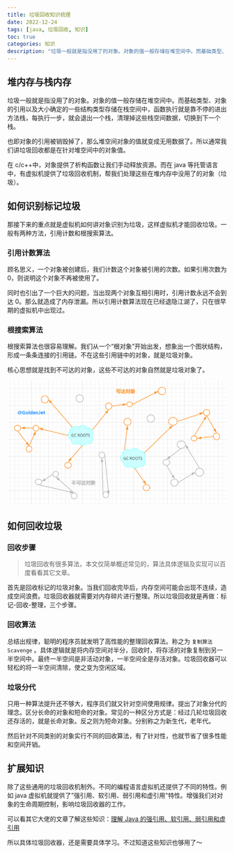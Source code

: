 ```yaml
---
title: 垃圾回收知识梳理
date: 2022-12-24
tags: [java, 垃圾回收, 知识]
toc: true
categories: 知识
description: "垃圾一般就是指没用了的对象。对象的值一般存储在堆空间中。而基础类型、对象的引用以及大小确定的一些结构类型存储在栈空间中，函数执行就是靠不停的进出方法栈，每执行一步，就会退出一个栈，清理掉这些栈空间数据，切换到下一个栈。"
---
```


## 堆内存与栈内存

垃圾一般就是指没用了的对象。对象的值一般存储在堆空间中。而基础类型、对象的引用以及大小确定的一些结构类型存储在栈空间中，函数执行就是靠不停的进出方法栈，每执行一步，就会退出一个栈，清理掉这些栈空间数据，切换到下一个栈。

也即对象的引用被销毁掉了，那么堆空间对象的值就变成无用数据了。所以通常我们讲垃圾回收都是在针对堆空间中的对象值。

在 c/c++中，对象提供了析构函数让我们手动释放资源。而在 java 等托管语言中，有虚拟机提供了垃圾回收机制，帮我们处理这些在堆内存中没用了的对象（垃圾）。

## 如何识别标记垃圾

那接下来的重点就是虚拟机如何讲对象识别为垃圾，这样虚拟机才能回收垃圾。一般有两种方法，引用计数和根搜索算法。

### 引用计数算法

顾名思义，一个对象被创建后，我们计数这个对象被引用的次数。如果引用次数为 0，则说明这个对象不再被使用了。

同时也引出了一个巨大的问题，当出现两个对象互相引用时，引用计数永远不会到达 0。那么就造成了内存泄漏。所以引用计数算法现在已经退隐江湖了，只在很早期的虚拟机中出现过。

### 根搜索算法

根搜索算法也很容易理解。我们从一个“根对象”开始出发，想象出一个图状结构，形成一条条连接的引用链。不在这些引用链中的对象，就是垃圾对象。

核心思想就是找到不可达的对象，这些不可达的对象自然就是垃圾对象了。

![根搜索算法](/images/blog/root-search.png)

## 如何回收垃圾

### 回收步骤

> 垃圾回收有很多算法，本文仅简单概述常见的，算法具体逻辑及实现可以百度看看其它文章。

首先是回收标记的垃圾对象。当我们回收完毕后，内存空间可能会出现不连续，造成空间浪费。垃圾回收器就需要对内存碎片进行整理。所以垃圾回收就是再做：标记-回收-整理，三个步骤。

### 回收算法

总结出规律，聪明的程序员就发明了高性能的整理回收算法。称之为 `复制算法 Scavenge` 。具体逻辑就是将内存空间对半分，回收时，将存活的对象复制到另一半空间中。最终一半空间是非活动对象，一半空间全是存活对象。垃圾回收器可以轻松的将一半空间清除，使之变为空闲区域。

### 垃圾分代

只用一种算法提升还不够大，程序员们就又针对空间使用规律。提出了对象分代的理念。区分长命的对象和短命的对象。常见的一种区分方式是：经过几轮垃圾回收还存活的，就是长命对象。反之则为短命对象。分别称之为新生代，老年代。

然后针对不同类别的对象实行不同的回收算法，有了针对性，也就节省了很多性能和空间开销。

## 扩展知识

除了这些通用的垃圾回收机制外。不同的编程语言虚拟机还提供了不同的特性。例如 java 虚拟机就提供了”强引用、软引用、弱引用和虚引用"特性。增强我们对对象的生命周期控制，影响垃圾回收器的工作。

可以看其它大佬的文章了解这些知识：[理解 Java 的强引用、软引用、弱引用和虚引用](https://juejin.cn/post/6844903665241686029)

所以具体垃圾回收器，还是需要具体学习。不过知道这些知识也够用了～
